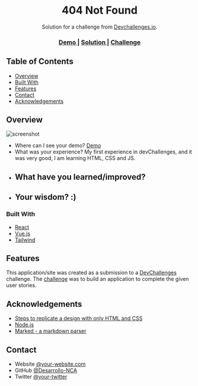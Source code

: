 <!-- Please update value in the {}  -->

<h1 align="center">404 Not Found</h1>

<div align="center">
   Solution for a challenge from  <a href="http://devchallenges.io" target="_blank">Devchallenges.io</a>.
</div>

<div align="center">
  <h3>
    <a href="https://desarrollo-nca.github.io/404-not-found/">
      Demo
    </a>
    <span> | </span>
    <a href="https://github.com/Desarrollo-NCA/404-not-found">
      Solution
    </a>
    <span> | </span>
    <a href="https://devchallenges.io/challenges/wBunSb7FPrIepJZAg0sY">
      Challenge
    </a>
  </h3>
</div>

<!-- TABLE OF CONTENTS -->

## Table of Contents

- [Overview](#overview)
- [Built With](#built-with)
- [Features](#features)
- [Contact](#contact)
- [Acknowledgements](#acknowledgements)

<!-- OVERVIEW -->

## Overview

![screenshot](https://repository-images.githubusercontent.com/360237151/cf3bb680-a2a6-11eb-9562-7dee4cae54e6)

<!--Introduce your projects by taking a screenshot or a gif. Try to tell visitors a story about your project by answering:-->

- Where can I see your demo?
  <a href="https://desarrollo-nca.github.io/404-not-found/">Demo</a>
- What was your experience?
    My first experience in devChallenges, and it was very good, I am learning HTML, CSS and JS.
- What have you learned/improved?
  --
- Your wisdom? :)
  --

### Built With

<!-- This section should list any major frameworks that you built your project using. Here are a few examples.-->

- [React](https://reactjs.org/)
- [Vue.js](https://vuejs.org/)
- [Tailwind](https://tailwindcss.com/)

## Features

<!-- List the features of your application or follow the template. Don't share the figma file here :) -->

This application/site was created as a submission to a [DevChallenges](https://devchallenges.io/challenges) challenge. The [challenge](https://devchallenges.io/challenges/wBunSb7FPrIepJZAg0sY) was to build an application to complete the given user stories.


## Acknowledgements

<!-- This section should list any articles or add-ons/plugins that helps you to complete the project. This is optional but it will help you in the future. For exmpale -->

- [Steps to replicate a design with only HTML and CSS](https://devchallenges-blogs.web.app/how-to-replicate-design/)
- [Node.js](https://nodejs.org/)
- [Marked - a markdown parser](https://github.com/chjj/marked)

## Contact

- Website [@your-website.com](https://{your-web-site-link})
- GitHub [@Desarrollo-NCA](https://github.com/Desarrollo-NCA)
- Twitter [@your-twitter](https://{twitter.com/your-username})
